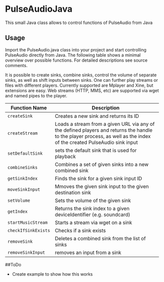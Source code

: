 # PulseAudioJava
This small Java class allows to control functions of PulseAudio from Java

## Usage
Import the PulseAudio.java class into your project and start controlling PulseAudio directly from Java. The following table shows a minimal overview over possible functions. For detailed descriptions see source comments.

It is possible to create sinks, combine sinks, control the volume of separate sinks, as well as shift inputs between sinks. One can further play streams or files with different players. Currently supported are Mplayer and Xine, but extensions are easy. Web streams (HTTP, MMS, etc) are supported via wget and named pipes to the player.

Function Name  | Description
------------- | -------------
```createSink``` | Creates a new sink and returns its ID
```createStream``` | Loads a stream from a given URL via any of the defined players and returns the handle to the player process, as well as the index of the created PulseAudio sink input
```setDefaultSink``` | sets the default sink that is used for playback
```combineSinks``` | Combines a set of given sinks into a new combined sink
```getSinkIndex``` | Finds the sink for a given sink input ID
```moveSinkInput``` | Mmoves the given sink input to the given destination sink
```setVolume``` | Sets the volume of the given sink
```getIndex``` | Returns the sink index to a given deviceIdentifier (e.g. soundcard)
```startMusicStream``` | Starts a stream via wget on a sink
```checkIfSinkExists``` | Checks if a sink exists
```removeSink``` | Deletes a combined sink from the list of sinks
```removeSinkInput``` | removes an input from a sink

##ToDo
- Create example to show how this works